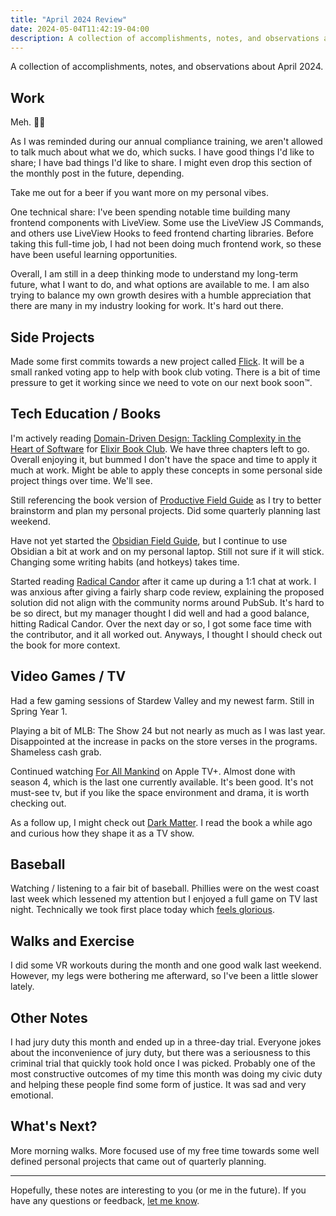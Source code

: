 ```yaml
---
title: "April 2024 Review"
date: 2024-05-04T11:42:19-04:00
description: A collection of accomplishments, notes, and observations about April 2024.
---
```


A collection of accomplishments, notes, and observations about April 2024.

## Work

Meh. 🤷‍♂️

As I was reminded during our annual compliance training, we aren't allowed to talk much about what we do, which sucks. I have good things I'd like to share; I have bad things I'd like to share. I might even drop this section of the monthly post in the future, depending.

Take me out for a beer if you want more on my personal vibes.

One technical share: I've been spending notable time building many frontend components with LiveView. Some use the LiveView JS Commands, and others use LiveView Hooks to feed frontend charting libraries. Before taking this full-time job, I had not been doing much frontend work, so these have been useful learning opportunities.

Overall, I am still in a deep thinking mode to understand my long-term future, what I want to do, and what options are available to me. I am also trying to balance my own growth desires with a humble appreciation that there are many in my industry looking for work. It's hard out there.

## Side Projects

Made some first commits towards a new project called [Flick](https://github.com/zorn/flick). It will be a small ranked voting app to help with book club voting. There is a bit of time pressure to get it working since we need to vote on our next book soon™.

## Tech Education / Books

I'm actively reading [Domain-Driven Design: Tackling Complexity in the Heart of Software](https://www.goodreads.com/book/show/179133.Domain_Driven_Design) for [Elixir Book Club](https://elixirbookclub.github.io/website//). We have three chapters left to go. Overall enjoying it, but bummed I don't have the space and time to apply it much at work. Might be able to apply these concepts in some personal side project things over time. We'll see.

Still referencing the book version of [Productive Field Guide](https://learn.macsparky.com/p/productivity-standard-24) as I try to better brainstorm and plan my personal projects. Did some quarterly planning last weekend.

Have not yet started the [Obsidian Field Guide](https://learn.macsparky.com/p/obsidianfg-plus), but I continue to use Obsidian a bit at work and on my personal laptop. Still not sure if it will stick. Changing some writing habits (and hotkeys) takes time.

Started reading [Radical Candor](https://bookshop.org/p/books/radical-candor-be-a-kick-ass-boss-without-losing-your-humanity-kim-scott/8486942) after it came up during a 1:1 chat at work. I was anxious after giving a fairly sharp code review, explaining the proposed solution did not align with the community norms around PubSub. It's hard to be so direct, but my manager thought I did well and had a good balance, hitting Radical Candor. Over the next day or so, I got some face time with the contributor, and it all worked out. Anyways, I thought I should check out the book for more context.

## Video Games / TV

Had a few gaming sessions of Stardew Valley and my newest farm. Still in Spring Year 1.

Playing a bit of MLB: The Show 24 but not nearly as much as I was last year. Disappointed at the increase in packs on the store verses in the programs. Shameless cash grab.

Continued watching [For All Mankind](https://tv.apple.com/us/show/for-all-mankind/umc.cmc.6wsi780sz5tdbqcf11k76mkp7) on Apple TV+. Almost done with season 4, which is the last one currently available. It's been good. It's not must-see tv, but if you like the space environment and drama, it is worth checking out.

As a follow up, I might check out [Dark Matter](https://www.apple.com/tv-pr/news/2024/04/apple-tv-debuts-trailer-for-dark-matter-starring-joel-edgerton-and-jennifer-connelly/). I read the book a while ago and curious how they shape it as a TV show.

## Baseball

Watching / listening to a fair bit of baseball. Phillies were on the west coast last week which lessened my attention but I enjoyed a full game on TV last night. Technically we took first place today which [feels glorious](https://jawns.club/@zorn/112382858144023954).

## Walks and Exercise

I did some VR workouts during the month and one good walk last weekend. However, my legs were bothering me afterward, so I've been a little slower lately.

## Other Notes

I had jury duty this month and ended up in a three-day trial. Everyone jokes about the inconvenience of jury duty, but there was a seriousness to this criminal trial that quickly took hold once I was picked. Probably one of the most constructive outcomes of my time this month was doing my civic duty and helping these people find some form of justice. It was sad and very emotional.

## What's Next?

More morning walks. More focused use of my free time towards some well defined personal projects that came out of quarterly planning. 

***

Hopefully, these notes are interesting to you (or me in the future). If you have any questions or feedback, [let me know](/contact).
